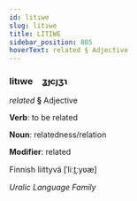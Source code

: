 ```yaml
---
id: litıwe
slug: litıwe
title: LİTIWE
sidebar_position: 805
hoverText: related § Adjective
---
```


### litıwe&emsp;<span kind="abugida">ʓɟcȷʒɿ</span>

*related* **§** Adjective

**Verb**: to be related

**Noun**: relatedness/relation

**Modifier**: related

Finnish liittyvä [ˈliːt̪ːyʋæ]

*Uralic Language Family*